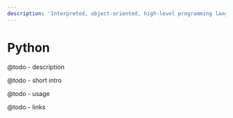 ```yaml
---
description: 'Interpreted, object-oriented, high-level programming language'
---
```


# Python

@todo - description

@todo - short intro

@todo - usage

@todo - links



